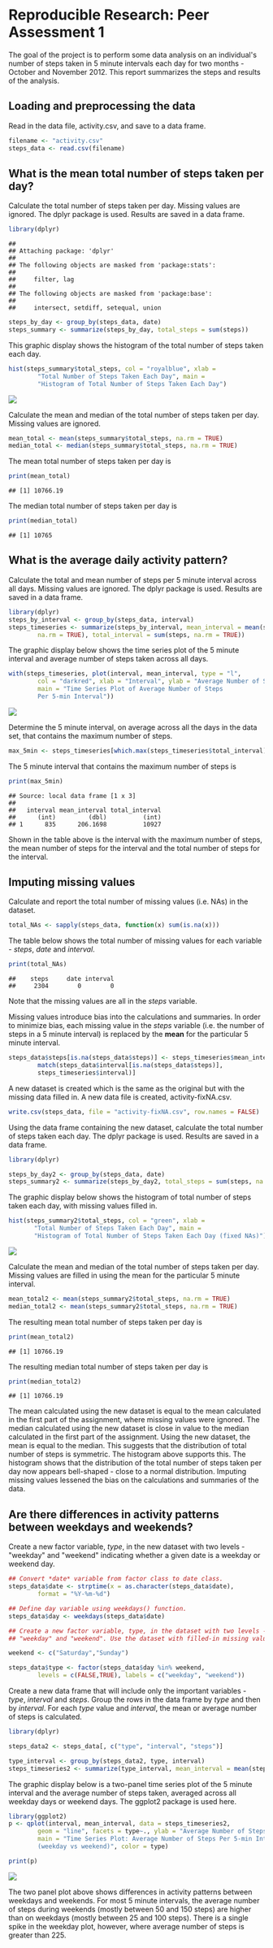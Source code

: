 # Reproducible Research: Peer Assessment 1

The goal of the project is to perform some data analysis on an individual's number of steps taken in 5 minute intervals each day for two months -   
October and November 2012. This report summarizes the steps and results of the analysis.

## Loading and preprocessing the data

Read in the data file, activity.csv, and save to a data frame.  

```r
filename <- "activity.csv"
steps_data <- read.csv(filename)
```

## What is the mean total number of steps taken per day?

Calculate the total number of steps taken per day. Missing values are ignored. The dplyr package is used. Results are saved in a data frame.

```r
library(dplyr)
```

```
## 
## Attaching package: 'dplyr'
## 
## The following objects are masked from 'package:stats':
## 
##     filter, lag
## 
## The following objects are masked from 'package:base':
## 
##     intersect, setdiff, setequal, union
```

```r
steps_by_day <- group_by(steps_data, date)
steps_summary <- summarize(steps_by_day, total_steps = sum(steps))
```

This graphic display shows the histogram of the total number of steps taken each day.

```r
hist(steps_summary$total_steps, col = "royalblue", xlab = 
        "Total Number of Steps Taken Each Day", main = 
        "Histogram of Total Number of Steps Taken Each Day")
```

![](PA1_template_files/figure-html/histogram1-1.png) 

Calculate the mean and median of the total number of steps taken per day. Missing values are ignored.

```r
mean_total <- mean(steps_summary$total_steps, na.rm = TRUE)
median_total <- median(steps_summary$total_steps, na.rm = TRUE)
```

The mean total number of steps taken per day is

```r
print(mean_total)
```

```
## [1] 10766.19
```

The median total number of steps taken per day is

```r
print(median_total)
```

```
## [1] 10765
```

## What is the average daily activity pattern?

Calculate the total and mean number of steps per 5 minute interval across all days. Missing values are ignored. The dplyr package is used. Results are saved in a data frame.

```r
library(dplyr)
steps_by_interval <- group_by(steps_data, interval)
steps_timeseries <- summarize(steps_by_interval, mean_interval = mean(steps,
        na.rm = TRUE), total_interval = sum(steps, na.rm = TRUE))
```

The graphic display below shows the time series plot of the 5 minute interval and average number of steps taken across all days.

```r
with(steps_timeseries, plot(interval, mean_interval, type = "l",
        col = "darkred", xlab = "Interval", ylab = "Average Number of Steps",
        main = "Time Series Plot of Average Number of Steps 
        Per 5-min Interval"))
```

![](PA1_template_files/figure-html/timeseries1-1.png) 

Determine the 5 minute interval, on average across all the days in the data set, that contains the maximum number of steps.

```r
max_5min <- steps_timeseries[which.max(steps_timeseries$total_interval), 1:3]
```

The 5 minute interval that contains the maximum number of steps is

```r
print(max_5min)
```

```
## Source: local data frame [1 x 3]
## 
##   interval mean_interval total_interval
##      (int)         (dbl)          (int)
## 1      835      206.1698          10927
```

Shown in the table above is the interval with the maximum number of steps, the mean number of steps for the interval and the total number of steps for the interval.

## Imputing missing values

Calculate and report the total number of missing values (i.e. NAs) in the dataset.

```r
total_NAs <- sapply(steps_data, function(x) sum(is.na(x)))
```

The table below shows the total number of missing values for each variable - *steps*, *date* and *interval*.

```r
print(total_NAs)
```

```
##    steps     date interval 
##     2304        0        0
```

Note that the missing values are all in the *steps* variable.

Missing values introduce bias into the calculations and summaries. In order to minimize bias, each missing value in the *steps* variable (i.e. the number of steps in a 5 minute interval) is replaced by the **mean** for the particular 5 minute interval. 


```r
steps_data$steps[is.na(steps_data$steps)] <- steps_timeseries$mean_interval[
        match(steps_data$interval[is.na(steps_data$steps)],
        steps_timeseries$interval)]
```

A new dataset is created which is the same as the original but with the missing data filled in. A new data file is created, activity-fixNA.csv.

```r
write.csv(steps_data, file = "activity-fixNA.csv", row.names = FALSE)
```

Using the data frame containing the new dataset, calculate the total number of steps taken each day. The dplyr package is used. Results are saved in a data frame.

```r
library(dplyr)

steps_by_day2 <- group_by(steps_data, date)
steps_summary2 <- summarize(steps_by_day2, total_steps = sum(steps, na.rm =TRUE))
```

The graphic display below shows the histogram of total number of steps taken each day, with missing values filled in.

```r
hist(steps_summary2$total_steps, col = "green", xlab = 
       "Total Number of Steps Taken Each Day", main = 
       "Histogram of Total Number of Steps Taken Each Day (fixed NAs)")
```

![](PA1_template_files/figure-html/histogram2-1.png) 

Calculate the mean and median of the total number of steps taken per day. Missing values are filled in using the mean for the particular 5 minute interval.

```r
mean_total2 <- mean(steps_summary2$total_steps, na.rm = TRUE)
median_total2 <- mean(steps_summary2$total_steps, na.rm = TRUE)
```

The resulting mean total number of steps taken per day is

```r
print(mean_total2)
```

```
## [1] 10766.19
```

The resulting median total number of steps taken per day is

```r
print(median_total2)
```

```
## [1] 10766.19
```

The mean calculated using the new dataset is equal to the mean calculated in the first part of the assignment, where missing values were ignored. The median calculated using the new dataset is close in value to the median calculated in the first part of the assignment. Using the new dataset, the mean is equal to the median. This suggests that the distribution of total number of steps is symmetric. The histogram above supports this. The histogram shows that the distribution of the total number of steps taken per day now appears bell-shaped - close to a normal distribution. Imputing missing values lessened the bias on the calculations and summaries of the data.

## Are there differences in activity patterns between weekdays and weekends?

Create a new factor variable, *type*, in the new dataset with two levels - "weekday" and "weekend" indicating whether a given date is a weekday or weekend day.


```r
## Convert *date* variable from factor class to date class.
steps_data$date <- strptime(x = as.character(steps_data$date),
        format = "%Y-%m-%d")

## Define day variable using weekdays() function.
steps_data$day <- weekdays(steps_data$date)

## Create a new factor variable, type, in the dataset with two levels - 
## "weekday" and "weekend". Use the dataset with filled-in missing values.

weekend <- c("Saturday","Sunday")

steps_data$type <- factor(steps_data$day %in% weekend, 
        levels = c(FALSE,TRUE), labels = c("weekday", "weekend"))
```

Create a new data frame that will include only the important variables - *type*, *interval* and *steps*. Group the rows in the data frame by *type* and then by *interval*. For each *type* value and *interval*, the mean or average number of steps is calculated.


```r
library(dplyr)

steps_data2 <- steps_data[, c("type", "interval", "steps")]

type_interval <- group_by(steps_data2, type, interval)
steps_timeseries2 <- summarize(type_interval, mean_interval = mean(steps, na.rm = TRUE))
```

The graphic display below is a two-panel time series plot of the 5 minute interval and the average number of steps taken, averaged across all weekday days or weekend days. The ggplot2 package is used here.


```r
library(ggplot2)
p <- qplot(interval, mean_interval, data = steps_timeseries2, 
        geom = "line", facets = type~., ylab = "Average Number of Steps",
        main = "Time Series Plot: Average Number of Steps Per 5-min Interval
        (weekday vs weekend)", color = type)

print(p)
```

![](PA1_template_files/figure-html/twopanel-1.png) 

The two panel plot above shows differences in activity patterns between weekdays and weekends. For most 5 minute intervals, the average number of steps during weekends (mostly between 50 and 150 steps) are higher than on weekdays (mostly between 25 and 100 steps). There is a single spike in the weekday plot, however, where average number of steps is greater than 225.
